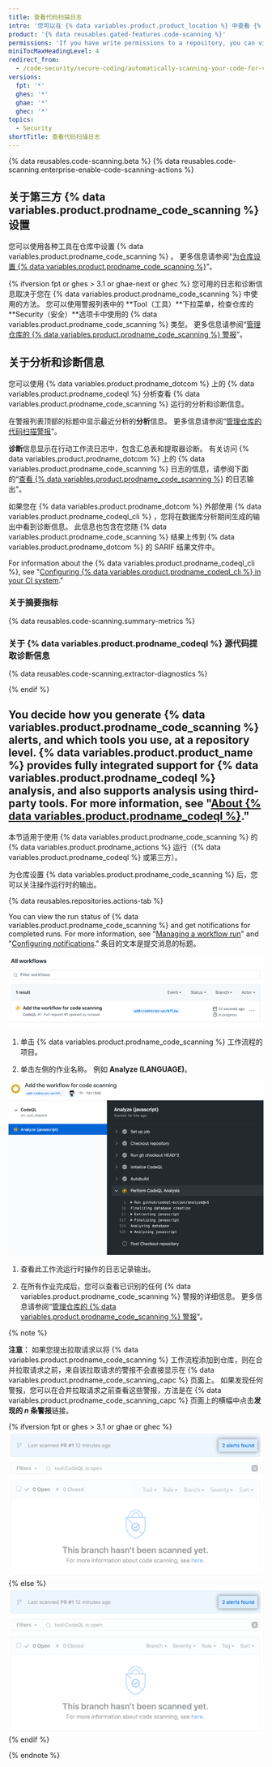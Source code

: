 ```yaml
---
title: 查看代码扫描日志
intro: '您可以在 {% data variables.product.product_location %} 中查看 {% data variables.product.prodname_code_scanning %} 分析期间生成的输出。'
product: '{% data reusables.gated-features.code-scanning %}'
permissions: 'If you have write permissions to a repository, you can view the {% data variables.product.prodname_code_scanning %} logs for that repository.'
miniTocMaxHeadingLevel: 4
redirect_from:
  - /code-security/secure-coding/automatically-scanning-your-code-for-vulnerabilities-and-errors/viewing-code-scanning-logs
versions:
  fpt: '*'
  ghes: '*'
  ghae: '*'
  ghec: '*'
topics:
  - Security
shortTitle: 查看代码扫描日志
---
```


{% data reusables.code-scanning.beta %}
{% data reusables.code-scanning.enterprise-enable-code-scanning-actions %}

## 关于第三方 {% data variables.product.prodname_code_scanning %} 设置

您可以使用各种工具在仓库中设置 {% data variables.product.prodname_code_scanning %} 。 更多信息请参阅“[为仓库设置 {% data variables.product.prodname_code_scanning %}](/code-security/secure-coding/automatically-scanning-your-code-for-vulnerabilities-and-errors/setting-up-code-scanning-for-a-repository#options-for-setting-up-code-scanning)”。

{% ifversion fpt or ghes > 3.1 or ghae-next or ghec %}
您可用的日志和诊断信息取决于您在 {% data variables.product.prodname_code_scanning %} 中使用的方法。 您可以使用警报列表中的 **Tool（工具）**下拉菜单，检查仓库的 **Security（安全）**选项卡中使用的 {% data variables.product.prodname_code_scanning %} 类型。 更多信息请参阅“[管理仓库的 {% data variables.product.prodname_code_scanning %} 警报](/code-security/secure-coding/automatically-scanning-your-code-for-vulnerabilities-and-errors/managing-code-scanning-alerts-for-your-repository#viewing-the-alerts-for-a-repository)”。

## 关于分析和诊断信息

您可以使用 {% data variables.product.prodname_dotcom %} 上的 {% data variables.product.prodname_codeql %} 分析查看 {% data variables.product.prodname_code_scanning %} 运行的分析和诊断信息。

在警报列表顶部的标题中显示最近分析的**分析**信息。 更多信息请参阅“[管理仓库的代码扫描警报](/code-security/secure-coding/automatically-scanning-your-code-for-vulnerabilities-and-errors/managing-code-scanning-alerts-for-your-repository#viewing-the-alerts-for-a-repository)”。

**诊断**信息显示在行动工作流日志中，包含汇总表和提取器诊断。 有关访问 {% data variables.product.prodname_dotcom %} 上的 {% data variables.product.prodname_code_scanning %} 日志的信息，请参阅下面的“[查看 {% data variables.product.prodname_code_scanning %}](#viewing-the-logging-output-from-code-scanning) 的日志输出”。

如果您在 {% data variables.product.prodname_dotcom %} 外部使用 {% data variables.product.prodname_codeql_cli %} ，您将在数据库分析期间生成的输出中看到诊断信息。 此信息也包含在您随 {% data variables.product.prodname_code_scanning %} 结果上传到 {% data variables.product.prodname_dotcom %} 的 SARIF 结果文件中。

For information about the {% data variables.product.prodname_codeql_cli %}, see "[Configuring {% data variables.product.prodname_codeql_cli %} in your CI system](/code-security/secure-coding/using-codeql-code-scanning-with-your-existing-ci-system/configuring-codeql-cli-in-your-ci-system#viewing-log-and-diagnostic-information)."

### 关于摘要指标

{% data reusables.code-scanning.summary-metrics %}

### 关于 {% data variables.product.prodname_codeql %} 源代码提取诊断信息

{% data reusables.code-scanning.extractor-diagnostics %}

{% endif %}
## You decide how you generate {% data variables.product.prodname_code_scanning %} alerts, and which tools you use, at a repository level. {% data variables.product.product_name %} provides fully integrated support for {% data variables.product.prodname_codeql %} analysis, and also supports analysis using third-party tools. For more information, see "[About {% data variables.product.prodname_codeql %}](/github/finding-security-vulnerabilities-and-errors-in-your-code/about-code-scanning#about-codeql)."

本节适用于使用 {% data variables.product.prodname_code_scanning %} 的 {% data variables.product.prodname_actions %} 运行（{% data variables.product.prodname_codeql %} 或第三方）。

为仓库设置 {% data variables.product.prodname_code_scanning %} 后，您可以关注操作运行时的输出。

{% data reusables.repositories.actions-tab %}

  You can view the run status of {% data variables.product.prodname_code_scanning %} and get notifications for completed runs. For more information, see "[Managing a workflow run](/actions/configuring-and-managing-workflows/managing-a-workflow-run)" and "[Configuring notifications](/github/managing-subscriptions-and-notifications-on-github/configuring-notifications#github-actions-notification-options)." 条目的文本是提交消息的标题。

  ![After you commit the workflow file or create a pull request, {% data variables.product.prodname_code_scanning %} will analyze your code according to the frequency you specified in your workflow file. If you created a pull request, {% data variables.product.prodname_code_scanning %} will only analyze the code on the pull request's topic branch until you merge the pull request into the default branch of the repository.](/assets/images/help/repository/code-scanning-actions-list.png)

1. 单击 {% data variables.product.prodname_code_scanning %} 工作流程的项目。

2. 单击左侧的作业名称。 例如 **Analyze (LANGUAGE)**。

  ![{% data variables.product.prodname_code_scanning %} 工作流程的日志输出](/assets/images/help/repository/code-scanning-logging-analyze-action.png)

1. 查看此工作流运行时操作的日志记录输出。

1. 在所有作业完成后，您可以查看已识别的任何 {% data variables.product.prodname_code_scanning %} 警报的详细信息。 更多信息请参阅“[管理仓库的 {% data variables.product.prodname_code_scanning %} 警报](/code-security/secure-coding/managing-code-scanning-alerts-for-your-repository#viewing-the-alerts-for-a-repository)”。

{% note %}

**注意：** 如果您提出拉取请求以将 {% data variables.product.prodname_code_scanning %} 工作流程添加到仓库，则在合并拉取请求之前，来自该拉取请求的警报不会直接显示在 {% data variables.product.prodname_code_scanning_capc %} 页面上。 如果发现任何警报，您可以在合并拉取请求之前查看这些警报，方法是在 {% data variables.product.prodname_code_scanning_capc %} 页面上的横幅中点击**发现的 _n_ 条警报**链接。

{% ifversion fpt or ghes > 3.1 or ghae or ghec %}
  ![点击"发现的 n 条警报"链接](/assets/images/help/repository/code-scanning-alerts-found-link.png)
{% else %}
  ![点击"发现的 n 条警报"链接](/assets/images/enterprise/3.1/help/repository/code-scanning-alerts-found-link.png)
{% endif %}

{% endnote %}
